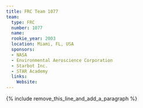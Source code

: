 ```yaml
---
title: FRC Team 1077
team:
  type: FRC
  number: 1077
  name:
  rookie_year: 2003
  location: Miami, FL, USA
  sponsors:
  - NASA
  - Environmental Aeroscience Corporation
  - Starbot Inc.
  - STAR Academy
  links:
    Website:
---
```


{% include remove_this_line_and_add_a_paragraph %}